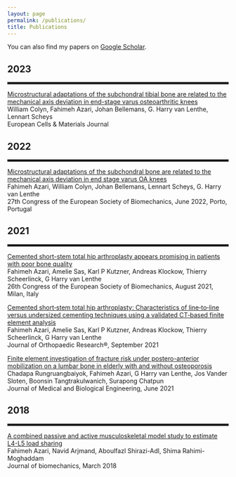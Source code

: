 ```yaml
---
layout: page
permalink: /publications/
title: Publications
---
```

You can also find my papers on <a href="https://scholar.google.com/citations?user=C-ZuElMAAAAJ&hl=en">Google Scholar</a>.

2023
---
<hr style="height: 5px;">
<a href="https://www.ecmjournal.org/papers/vol045/vol045a05.php">Microstructural adaptations of the subchondral tibial bone are related to the mechanical axis deviation in end-stage varus osteoarthritic knees </a>
<br>
William Colyn, Fahimeh Azari, Johan Bellemans, G. Harry van Lenthe, Lennart Scheys 
<br>
European Cells &amp; Materials Journal

2022
---
<hr style="height: 5px;">
<a href="https://scholar.google.com/citations?view_op=view_citation&hl=en&user=C-ZuElMAAAAJ&citation_for_view=C-ZuElMAAAAJ:qjMakFHDy7sC">Microstructural adaptations of the subchondral bone are related to the mechanical axis deviation in end stage varus OA knees </a>
<br>
Fahimeh Azari, William Colyn, Johan Bellemans, Lennart Scheys, G. Harry van Lenthe
<br>
27th Congress of the European Society of Biomechanics, June 2022, Porto, Portugal

2021
---
<hr style="height: 5px;">
<a href="https://scholar.google.com/citations?view_op=view_citation&hl=en&user=C-ZuElMAAAAJ&citation_for_view=C-ZuElMAAAAJ:9yKSN-GCB0IC">Cemented short-stem total hip arthroplasty appears promising in patients with poor bone quality </a>
<br>
Fahimeh Azari, Amelie Sas, Karl P Kutzner, Andreas Klockow, Thierry Scheerlinck, G Harry van Lenthe
<br>
26th Congress of the European Society of Biomechanics, August 2021, Milan, Italy

<a href="https://onlinelibrary.wiley.com/doi/full/10.1002/jor.24887">Cemented short‐stem total hip arthroplasty: Characteristics of line‐to‐line versus undersized cementing techniques using a validated CT‐based finite element analysis </a>
<br>
Fahimeh Azari, Amelie Sas, Karl P Kutzner, Andreas Klockow, Thierry Scheerlinck, G Harry van Lenthe
<br>
Journal of Orthopaedic Research®, September 2021


<a href="https://link.springer.com/article/10.1007/s40846-021-00607-1">Finite element investigation of fracture risk under postero-anterior mobilization on a lumbar bone in elderly with and without osteoporosis </a>
<br>
Chadapa Rungruangbaiyok, Fahimeh Azari, G Harry van Lenthe, Jos Vander Sloten, Boonsin Tangtrakulwanich, Surapong Chatpun
<br>
Journal of Medical and Biological Engineering, June 2021

2018
---
<hr style="height: 5px;">
<a href="https://www.sciencedirect.com/science/article/pii/S0021929017302270">A combined passive and active musculoskeletal model study to estimate L4-L5 load sharing </a>
<br>
Fahimeh Azari, Navid Arjmand, Aboulfazl Shirazi-Adl, Shima Rahimi-Moghaddam
<br>
Journal of biomechanics, March 2018




